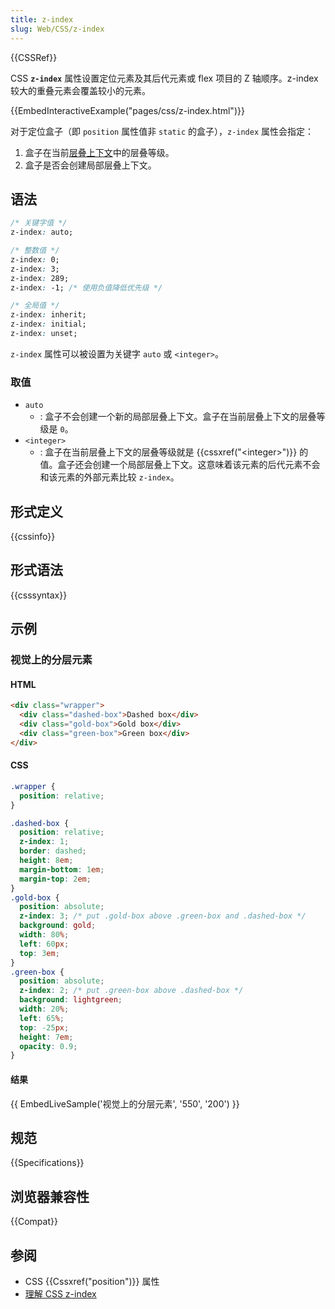 ```yaml
---
title: z-index
slug: Web/CSS/z-index
---
```


{{CSSRef}}

CSS **`z-index`** 属性设置定位元素及其后代元素或 flex 项目的 Z 轴顺序。z-index 较大的重叠元素会覆盖较小的元素。

{{EmbedInteractiveExample("pages/css/z-index.html")}}

对于定位盒子（即 `position` 属性值非 `static` 的盒子），`z-index` 属性会指定：

1. 盒子在当前[层叠上下文](/zh-CN/docs/Web/CSS/CSS_positioned_layout/Understanding_z-index/Stacking_context)中的层叠等级。
2. 盒子是否会创建局部层叠上下文。

## 语法

```css
/* 关键字值 */
z-index: auto;

/* 整数值 */
z-index: 0;
z-index: 3;
z-index: 289;
z-index: -1; /* 使用负值降低优先级 */

/* 全局值 */
z-index: inherit;
z-index: initial;
z-index: unset;
```

`z-index` 属性可以被设置为关键字 `auto` 或 `<integer>`。

### 取值

- `auto`
  - : 盒子不会创建一个新的局部层叠上下文。盒子在当前层叠上下文的层叠等级是 `0`。
- `<integer>`
  - : 盒子在当前层叠上下文的层叠等级就是 {{cssxref("&lt;integer&gt;")}} 的值。盒子还会创建一个局部层叠上下文。这意味着该元素的后代元素不会和该元素的外部元素比较 `z-index`。

## 形式定义

{{cssinfo}}

## 形式语法

{{csssyntax}}

## 示例

### 视觉上的分层元素

#### HTML

```html
<div class="wrapper">
  <div class="dashed-box">Dashed box</div>
  <div class="gold-box">Gold box</div>
  <div class="green-box">Green box</div>
</div>
```

#### CSS

```css
.wrapper {
  position: relative;
}

.dashed-box {
  position: relative;
  z-index: 1;
  border: dashed;
  height: 8em;
  margin-bottom: 1em;
  margin-top: 2em;
}
.gold-box {
  position: absolute;
  z-index: 3; /* put .gold-box above .green-box and .dashed-box */
  background: gold;
  width: 80%;
  left: 60px;
  top: 3em;
}
.green-box {
  position: absolute;
  z-index: 2; /* put .green-box above .dashed-box */
  background: lightgreen;
  width: 20%;
  left: 65%;
  top: -25px;
  height: 7em;
  opacity: 0.9;
}
```

#### 结果

{{ EmbedLiveSample('视觉上的分层元素', '550', '200') }}

## 规范

{{Specifications}}

## 浏览器兼容性

{{Compat}}

## 参阅

- CSS {{Cssxref("position")}} 属性
- [理解 CSS z-index](/zh-CN/docs/Web/CSS/CSS_positioned_layout/Understanding_z-index)
